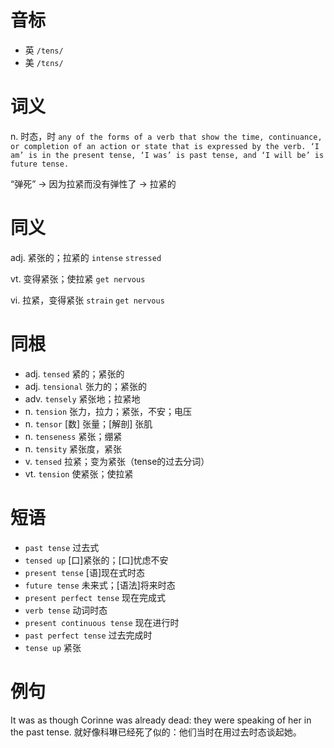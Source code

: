 # 音标

- 英 `/tens/`
- 美 `/tɛns/`

# 词义

n. 时态，时
`any of the forms of a verb that show the time, continuance, or completion of an action or state that is expressed by the verb. ‘I am’ is in the present tense, ‘I was’ is past tense, and ‘I will be’ is future tense.`



“弹死” → 因为拉紧而没有弹性了 → 拉紧的

# 同义

adj. 紧张的；拉紧的
`intense` `stressed`

vt. 变得紧张；使拉紧
`get nervous`

vi. 拉紧，变得紧张
`strain` `get nervous`

# 同根

- adj. `tensed` 紧的；紧张的
- adj. `tensional` 张力的；紧张的
- adv. `tensely` 紧张地；拉紧地
- n. `tension` 张力，拉力；紧张，不安；电压
- n. `tensor` [数] 张量；[解剖] 张肌
- n. `tenseness` 紧张；绷紧
- n. `tensity` 紧张度，紧张
- v. `tensed` 拉紧；变为紧张（tense的过去分词）
- vt. `tension` 使紧张；使拉紧

# 短语

- `past tense` 过去式
- `tensed up` [口]紧张的；[口]忧虑不安
- `present tense` [语]现在式时态
- `future tense` 未来式；[语法]将来时态
- `present perfect tense` 现在完成式
- `verb tense` 动词时态
- `present continuous tense` 现在进行时
- `past perfect tense` 过去完成时
- `tense up` 紧张

# 例句

It was as though Corinne was already dead: they were speaking of her in the past tense.
就好像科琳已经死了似的：他们当时在用过去时态谈起她。


